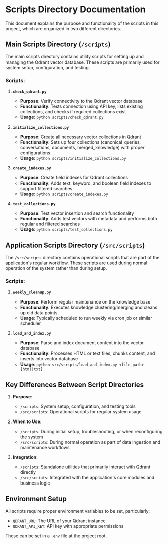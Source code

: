 # Scripts Directory Documentation

This document explains the purpose and functionality of the scripts in this project, which are organized in two different directories.

## Main Scripts Directory (`/scripts`)

The main scripts directory contains utility scripts for setting up and managing the Qdrant vector database. These scripts are primarily used for system setup, configuration, and testing.

### Scripts:

1. **`check_qdrant.py`**
   - **Purpose**: Verify connectivity to the Qdrant vector database
   - **Functionality**: Tests connection using API key, lists existing collections, and checks if required collections exist
   - **Usage**: `python scripts/check_qdrant.py`

2. **`initialize_collections.py`**
   - **Purpose**: Create all necessary vector collections in Qdrant
   - **Functionality**: Sets up four collections (canonical_queries, conversations, documents, merged_knowledge) with proper configurations
   - **Usage**: `python scripts/initialize_collections.py`

3. **`create_indexes.py`**
   - **Purpose**: Create field indexes for Qdrant collections
   - **Functionality**: Adds text, keyword, and boolean field indexes to support filtered searches
   - **Usage**: `python scripts/create_indexes.py`

4. **`test_collections.py`**
   - **Purpose**: Test vector insertion and search functionality
   - **Functionality**: Adds test vectors with metadata and performs both regular and filtered searches
   - **Usage**: `python scripts/test_collections.py`

## Application Scripts Directory (`/src/scripts`)

The `/src/scripts` directory contains operational scripts that are part of the application's regular workflow. These scripts are used during normal operation of the system rather than during setup.

### Scripts:

1. **`weekly_cleanup.py`**
   - **Purpose**: Perform regular maintenance on the knowledge base
   - **Functionality**: Executes knowledge clustering/merging and cleans up old data points
   - **Usage**: Typically scheduled to run weekly via cron job or similar scheduler

2. **`load_and_index.py`**
   - **Purpose**: Parse and index document content into the vector database
   - **Functionality**: Processes HTML or text files, chunks content, and inserts into vector database
   - **Usage**: `python src/scripts/load_and_index.py <file_path> [html|txt]`

## Key Differences Between Script Directories

1. **Purpose**:
   - `/scripts`: System setup, configuration, and testing tools
   - `/src/scripts`: Operational scripts for regular system usage

2. **When to Use**:
   - `/scripts`: During initial setup, troubleshooting, or when reconfiguring the system
   - `/src/scripts`: During normal operation as part of data ingestion and maintenance workflows

3. **Integration**:
   - `/scripts`: Standalone utilities that primarily interact with Qdrant directly
   - `/src/scripts`: Integrated with the application's core modules and business logic

## Environment Setup

All scripts require proper environment variables to be set, particularly:
- `QDRANT_URL`: The URL of your Qdrant instance
- `QDRANT_API_KEY`: API key with appropriate permissions

These can be set in a `.env` file at the project root. 